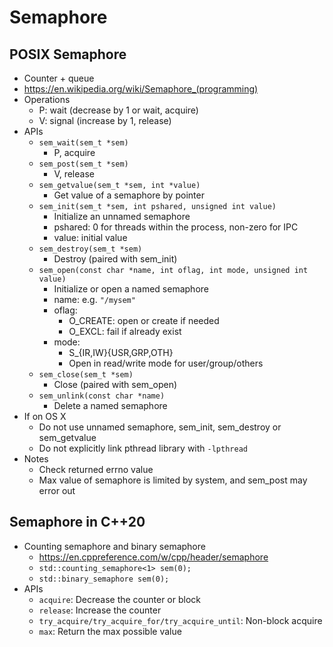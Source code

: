 # Semaphore

## POSIX Semaphore
* Counter + queue
* https://en.wikipedia.org/wiki/Semaphore_(programming)
* Operations
  * P: wait (decrease by 1 or wait, acquire)
  * V: signal (increase by 1, release)
* APIs
  * `sem_wait(sem_t *sem)`
    * P, acquire
  * `sem_post(sem_t *sem)`
    * V, release
  * `sem_getvalue(sem_t *sem, int *value)`
    * Get value of a semaphore by pointer
  * `sem_init(sem_t *sem, int pshared, unsigned int value)`
    * Initialize an unnamed semaphore
    * pshared: 0 for threads within the process, non-zero for IPC
    * value: initial value
  * `sem_destroy(sem_t *sem)`
    * Destroy (paired with sem_init)
  * `sem_open(const char *name, int oflag, int mode, unsigned int value)`
    * Initialize or open a named semaphore
    * name: e.g. `"/mysem"`
    * oflag:
      * O_CREATE: open or create if needed
      * O_EXCL: fail if already exist
    * mode:
      * S_{IR,IW}{USR,GRP,OTH}
      * Open in read/write mode for user/group/others
  * `sem_close(sem_t *sem)`
    * Close (paired with sem_open)
  * `sem_unlink(const char *name)`
    * Delete a named semaphore
* If on OS X
  * Do not use unnamed semaphore, sem_init, sem_destroy or sem_getvalue
  * Do not explicitly link pthread library with `-lpthread`
* Notes
  * Check returned errno value
  * Max value of semaphore is limited by system, and sem_post may error out

## Semaphore in C++20
* Counting semaphore and binary semaphore
  * https://en.cppreference.com/w/cpp/header/semaphore
  * `std::counting_semaphore<1> sem(0);`
  * `std::binary_semaphore sem(0);`
* APIs
  * `acquire`: Decrease the counter or block
  * `release`: Increase the counter
  * `try_acquire/try_acquire_for/try_acquire_until`: Non-block acquire
  * `max`: Return the max possible value

